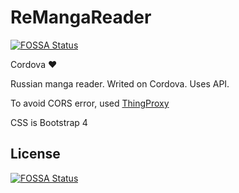 # ReMangaReader
[![FOSSA Status](https://app.fossa.com/api/projects/git%2Bgithub.com%2FiHackFX%2FReMangaReader-Cordova.svg?type=shield)](https://app.fossa.com/projects/git%2Bgithub.com%2FiHackFX%2FReMangaReader-Cordova?ref=badge_shield)

Cordova :heart:

Russian manga reader. Writed on Cordova. Uses API.

To avoid CORS error, used [ThingProxy](https://github.com/Freeboard/thingproxy)

CSS is Bootstrap 4


## License
[![FOSSA Status](https://app.fossa.com/api/projects/git%2Bgithub.com%2FiHackFX%2FReMangaReader-Cordova.svg?type=large)](https://app.fossa.com/projects/git%2Bgithub.com%2FiHackFX%2FReMangaReader-Cordova?ref=badge_large)